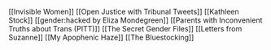 [[Invisible Women]]
[[Open Justice with Tribunal Tweets]]
[[Kathleen Stock]]
[[gender:hacked by Eliza Mondegreen]]
[[Parents with Inconvenient Truths about Trans (PITT)]]
[[The Secret Gender Files]]
[[Letters from Suzanne]]
[[My Apophenic Haze]]
[[The Bluestocking]]
